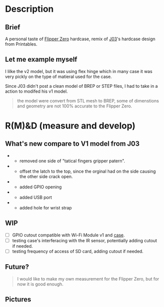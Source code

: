 # Description 
## Brief
A personal taste of [Flipper Zero](https://flipperzero.one/) hardcase, remix of [J03](https://www.printables.com/social/275753-j03/about)'s hardcase design from Printables.

## Let me example myself
I lilke the v2 model, but it was using flex hinge which in many case it was very pickly on the type of matieral used for the case.

Since J03 didn't post a clean model of BREP or STEP files, I had to take in a action to modifed his v1 model.

> the model were convert from STL mesh to BREP, some of dimenstions and geometry are not 100% accurate to the Flipper Zero.

# R(M)&D (measure and develop)
## What's new compare to V1 model from J03
- - removed one side of "tatical fingers gripper patern".
- + offset the latch to the top, since the orginal had on the side causing the other side crack open.
- + added GPIO opening
- + added USB port
- + added hole for wrist strap

## WIP
- [ ] GPIO cutout compatible with Wi-Fi Module v1 and [case](https://www.printables.com/model/179910-case-for-flipper-zero-wi-fi-module-v1).
- [ ] testing case's interferacing with the IR sensor, potentially adding cutout if needed.
- [ ] testing frequency of access of SD card, adding cutout if needed.

## Future?
> I would like to make my own measurement for the Flipper Zero, but for now it is good enough.

## Pictures
